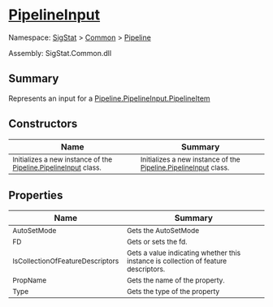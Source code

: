 # [PipelineInput](./PipelineInput.md)

Namespace: [SigStat]() > [Common](./../README.md) > [Pipeline](./README.md)

Assembly: SigStat.Common.dll

## Summary
Represents an input for a [Pipeline.PipelineInput.PipelineItem](https://github.com/hargitomi97/sigstat/blob/master/docs/md/.md)

## Constructors

| Name | Summary | 
| --- | --- | 
| <sub>Initializes a new instance of the [Pipeline.PipelineInput](https://github.com/hargitomi97/sigstat/blob/master/docs/md/SigStat/Common/Pipeline/PipelineInput.md) class.</sub> | <sub>Initializes a new instance of the [Pipeline.PipelineInput](https://github.com/hargitomi97/sigstat/blob/master/docs/md/SigStat/Common/Pipeline/PipelineInput.md) class.</sub> | <br>


## Properties

| Name | Summary | 
| --- | --- | 
| <sub>AutoSetMode</sub> | <sub>Gets the AutoSetMode</sub> | <br>
| <sub>FD</sub> | <sub>Gets or sets the fd.</sub> | <br>
| <sub>IsCollectionOfFeatureDescriptors</sub> | <sub>Gets a value indicating whether this instance is collection of feature descriptors.</sub> | <br>
| <sub>PropName</sub> | <sub>Gets the name of the property.</sub> | <br>
| <sub>Type</sub> | <sub>Gets the type of the property</sub> | <br>


